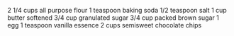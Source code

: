 2 1/4 cups all purpose flour 1 teaspoon baking soda 1/2 teaspoon salt 1 cup butter softened 3/4 cup granulated sugar 3/4 cup packed brown sugar 1 egg 1 teaspoon vanilla essence 2 cups semisweet chocolate chips